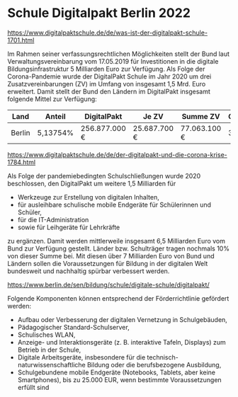 # Schule Digitalpakt Berlin 2022

https://www.digitalpaktschule.de/de/was-ist-der-digitalpakt-schule-1701.html

Im Rahmen seiner verfassungsrechtlichen Möglichkeiten stellt der Bund laut Verwaltungsvereinbarung vom 17.05.2019 für Investitionen in die digitale Bildungsinfrastruktur 5 Milliarden Euro zur Verfügung. Als Folge der Corona-Pandemie wurde der DigitalPakt Schule im Jahr 2020 um drei Zusatzvereinbarungen (ZV) im Umfang von insgesamt 1,5 Mrd. Euro erweitert. Damit stellt der Bund den Ländern im DigitalPakt insgesamt folgende Mittel zur Verfügung:

Land | Anteil | DigitalPakt | Je ZV | Summe ZV | Gesamtsumme
-----|--------|-------------|-------|----------|------------
Berlin | 5,13754% | 256.877.000 € | 25.687.700 € | 77.063.100 € | 333.940.100 €

https://www.digitalpaktschule.de/de/der-digitalpakt-und-die-corona-krise-1784.html

Als Folge der pandemiebedingten Schulschließungen wurde 2020 beschlossen, den DigitalPakt um weitere 1,5 Milliarden für

* Werkzeuge zur Erstellung von digitalen Inhalten,
* für ausleihbare schulische mobile Endgeräte für Schülerinnen und Schüler,
* für die IT-Administration
* sowie für Leihgeräte für Lehrkräfte

zu ergänzen. Damit werden mittlerweile insgesamt 6,5 Milliarden Euro vom Bund zur Verfügung gestellt. Länder bzw. Schulträger tragen nochmals 10% von dieser Summe bei. Mit diesen über 7 Milliarden Euro von Bund und Ländern sollen die Voraussetzungen für Bildung in der digitalen Welt bundesweit und nachhaltig spürbar verbessert werden.

https://www.berlin.de/sen/bildung/schule/digitale-schule/digitalpakt/

Folgende Komponenten können entsprechend der Förderrichtlinie gefördert werden:
* Aufbau oder Verbesserung der digitalen Vernetzung in Schulgebäuden,
* Pädagogischer Standard-Schulserver,
* Schulisches WLAN,
* Anzeige- und Interaktionsgeräte (z. B. interaktive Tafeln, Displays) zum Betrieb in der Schule,
* Digitale Arbeitsgeräte, insbesondere für die technisch-naturwissenschaftliche Bildung oder die berufsbezogene Ausbildung,
* Schulgebundene mobile Endgeräte (Notebooks, Tablets, aber keine Smartphones), bis zu 25.000 EUR, wenn bestimmte Voraussetzungen erfüllt sind
